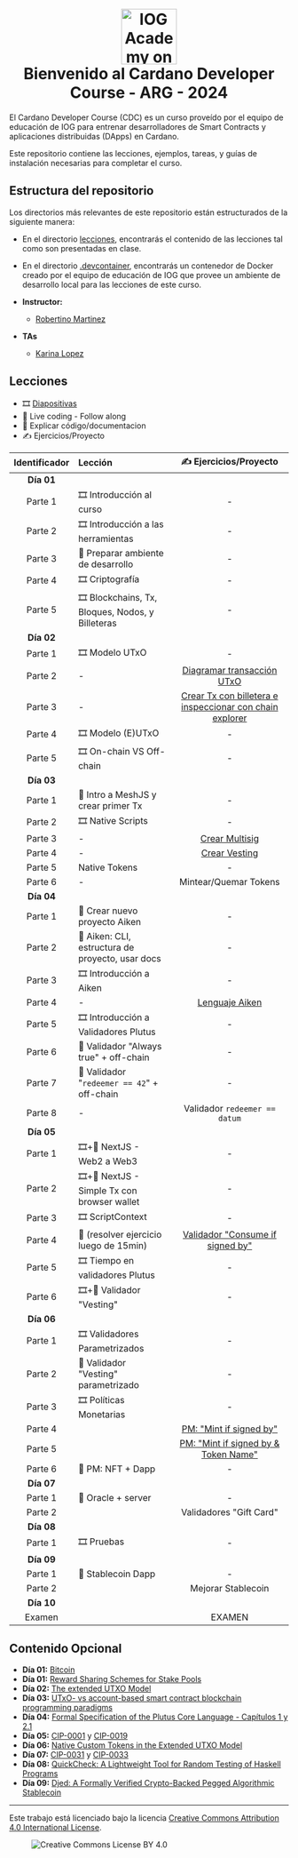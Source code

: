 <h1 align="center">
  <br>
  <a href="https://www.youtube.com/@iogacademy"><img src="https://ucarecdn.com/288e5001-d93e-4081-976b-0c6f72cc077e/iohksymbolbig.jpg" alt="IOG Academy on YouTube" width="100"></a>
  <br>
  Bienvenido al Cardano Developer Course - ARG - 2024
  <br>
</h1>

El Cardano Developer Course (CDC) es un curso proveído por el equipo de educación
de IOG para entrenar desarrolladores de Smart Contracts y aplicaciones distribuidas (DApps)
en Cardano.

Este repositorio contiene las lecciones, ejemplos, tareas, y guías de instalación
necesarias para completar el curso.

## Estructura del repositorio

Los directorios más relevantes de este repositorio están estructurados de la siguiente manera:

- En el directorio [lecciones](lecciones/), encontrarás el contenido de las lecciones tal
  como son presentadas en clase.

- En el directorio [.devcontainer](.devcontainer/), encontrarás un contenedor de Docker
  creado por el equipo de educación de IOG que provee un ambiente de desarrollo local
  para las lecciones de este curso.

- **Instructor:**
  - [Robertino Martinez](email:robertino.martinez@iohk.io)
- **TAs**
  - [Karina Lopez](email:karina.lopez@iohk.io)

## Lecciones

- 🎞️ [Diapositivas](diapositivas/)
- 👣 Live coding - Follow along
- 👀 Explicar código/documentacion
- ✍️ Ejercicios/Proyecto


| Identificador | Lección                                          |  ✍️ Ejercicios/Proyecto |
|:-------------:|:-------------------------------------------------|:----------------------:|
| **Día 01**    |                                                  |                        | 
| Parte 1       | 🎞️ Introducción al curso                         |          -             |        
| Parte 2       | 🎞️ Introducción a las herramientas               |          -             |        
| Parte 3       | 👣 Preparar ambiente de desarrollo               |          -             |        
| Parte 4       | 🎞️ Criptografía                                  |          -             |         
| Parte 5       | 🎞️ Blockchains, Tx, Bloques, Nodos, y Billeteras |          -             |
| **Día 02**    |                                                  |                        |
| Parte 1       | 🎞️ Modelo UTxO                                   |          -             |        
| Parte 2       |  -️                                               | [Diagramar transacción UTxO](https://classroom.github.com/a/fixcHZ3-) |        
| Parte 3       |  -                                               | [Crear Tx con billetera e inspeccionar con chain explorer](https://classroom.github.com/a/sM70_G3t) |        
| Parte 4       | 🎞️ Modelo (E)UTxO                                |          -             |        
| Parte 5       | 🎞️ On-chain VS Off-chain                         |          -             |        
| **Día 03**    |                                                  |                        | 
| Parte 1       | 👣 Intro a MeshJS y crear primer Tx              |          -             |        
| Parte 2       | 🎞️ Native Scripts                                |          -             |        
| Parte 3       |  -                                               | [Crear Multisig](https://classroom.github.com/a/iB9Lap7W)        |        
| Parte 4       |  -                                               | [Crear Vesting](https://classroom.github.com/a/sQtSfsyI)       |        
| Parte 5       |  Native Tokens                                   |          -             |       
| Parte 6       |  -                                               | Mintear/Quemar Tokens  |        
| **Día 04**    |                                                  |                        | 
| Parte 1       | 👣 Crear nuevo proyecto Aiken                    |          -             |        
| Parte 2       | 👀 Aiken: CLI, estructura de proyecto, usar docs |    -        |      
| Parte 3       | 🎞️ Introducción a Aiken                          |          -             |        
| Parte 4       |  -                                               | [Lenguaje Aiken](https://classroom.github.com/a/I02xNV_1)         |        
| Parte 5       | 🎞️ Introducción a Validadores Plutus             |          -             |        
| Parte 6       | 👣 Validador "Always true" + off-chain           |         -             |        
| Parte 7       | 👣 Validador "`redeemer == 42`" + off-chain      |    -             |        
| Parte 8       |  -                                               | Validador `redeemer == datum` |        
| **Día 05**    |                                                  |                        | 
| Parte 1       | 🎞️+👣 NextJS - Web2 a Web3                        |          -             |        
| Parte 2       | 🎞️+👣 NextJS - Simple Tx con browser wallet       |   -             |        
| Parte 3       | 🎞️ ScriptContext                                 |          -             |        
| Parte 4       | 👣 (resolver ejercicio luego de 15min)           |  [Validador "Consume if signed by"](https://classroom.github.com/a/jAUMX_7O) |        
| Parte 5       | 🎞️ Tiempo en validadores Plutus                  |          -             |        
| Parte 6       | 🎞️+👣 Validador "Vesting"                         |          -             |        
| **Día 06**    |                                                  |                        | 
| Parte 1       | 🎞️ Validadores Parametrizados                    |          -             |  
| Parte 2       | 👣 Validador "Vesting" parametrizado             |          -             |        
| Parte 3       | 🎞️ Políticas Monetarias                          |          -             |  
| Parte 4       |                                                  | [PM: "Mint if signed by"](https://classroom.github.com/a/t6ITSlqe) |        
| Parte 5       |                                                  | [PM: "Mint if signed by & Token Name"](https://classroom.github.com/a/JAREVxfR) |        
| Parte 6       | 👣 PM: NFT + Dapp                                |          -             |        
| **Día 07**    |                                                  |                        | 
| Parte 1       | 👣 Oracle + server                               |          -             |        
| Parte 2       |                                                 | Validadores "Gift Card" |        
| **Día 08**    |                                                 |                        | 
| Parte 1       | 🎞️ Pruebas                                      |          -             |  
| **Día 09**    |                                                 |                        | 
| Parte 1       | 👀 Stablecoin Dapp                              |          -             |      
| Parte 2       |                                                | Mejorar Stablecoin     |        
| **Día 10**    |                                                |                        | 
| Examen        |                                                | EXAMEN                 |        

## Contenido Opcional

- **Día 01:** [Bitcoin](https://bitcoin.org/bitcoin.pdf)
- **Día 01:** [Reward Sharing Schemes for Stake Pools](https://arxiv.org/ftp/arxiv/papers/1807/1807.11218.pdf)
- **Día 02:** [The extended UTXO Model](https://api.zotero.org/groups/478201/items/T24L95MI/file/view?key=PnpP8O1NApZMMF0LVNh7I4I5)
- **Día 03:** [UTxO- vs account-based smart contract blockchain programming paradigms](https://arxiv.org/pdf/2003.14271)
- **Día 04:** [Formal Specification of the Plutus Core Language - Capítulos 1 y 2.1](https://intersectmbo.github.io/plutus/resources/plutus-core-spec.pdf)
- **Día 05:** [CIP-0001](https://github.com/cardano-foundation/CIPs/tree/master/CIP-0001) y [CIP-0019](https://github.com/cardano-foundation/CIPs/tree/master/CIP-0019)
- **Día 06:** [Native Custom Tokens in the Extended UTXO Model](https://files.zotero.net/eyJleHBpcmVzIjoxNzE5NDE4MTI3LCJoYXNoIjoiMDBmMTM0NGZkYTg2ZTBhOWJkZWI4ZDhhYjIzZjIzYzAiLCJjb250ZW50VHlwZSI6ImFwcGxpY2F0aW9uXC9wZGYiLCJjaGFyc2V0IjoiIiwiZmlsZW5hbWUiOiJDaGFrcmF2YXJ0eSBldCBhbC4gLSAyMDIwIC0gTmF0aXZlIEN1c3RvbSBUb2tlbnMgaW4gdGhlIEV4dGVuZGVkIFVUWE8gTW9kZWwucGRmIn0%3D/3e79305c6f6ddfb40db32e62cbee6c358351b4741d0b49f32fbb9560bcdb5772/Chakravarty%20et%20al.%20-%202020%20-%20Native%20Custom%20Tokens%20in%20the%20Extended%20UTXO%20Model.pdf)
- **Día 07:** [CIP-0031](https://github.com/cardano-foundation/CIPs/tree/master/CIP-0031) y [CIP-0033](https://github.com/cardano-foundation/CIPs/tree/master/CIP-0033)
- **Día 08:** [QuickCheck: A Lightweight Tool for Random Testing of Haskell Programs](https://dl.acm.org/doi/pdf/10.1145/357766.351266)
- **Día 09:** [Djed: A Formally Verified Crypto-Backed Pegged Algorithmic Stablecoin](https://eprint.iacr.org/2021/1069.pdf)
---

Este trabajo está licenciado bajo la licencia
[Creative Commons Attribution 4.0 International License](http://creativecommons.org/licenses/by/4.0/).

<figure><img src="https://i.creativecommons.org/l/by/4.0/88x31.png" alt="Creative Commons License BY 4.0"></figure>
